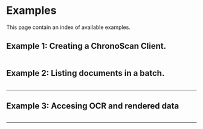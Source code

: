 # Examples

This page contain an index of available examples.

## Example 1: Creating a ChronoScan Client.
```cs
```
## Example 2: Listing documents in a batch.
```cs
```
---
## Example 3: Accesing OCR and rendered data
```cs
```
---


